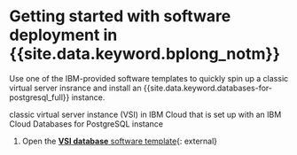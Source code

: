 # Getting started with software deployment in {{site.data.keyword.bplong_notm}}

Use one of the IBM-provided software templates to quickly spin up a classic virtual server insrance and install an {{site.data.keyword.databases-for-postgresql_full}} instance.   

classic virtual server instance (VSI) in IBM Cloud that is set up with an IBM Cloud Databases for PostgreSQL instance

1. Open the [**VSI database** software template](https://cloud.ibm.com/catalog/content/VSI-database){: external}
